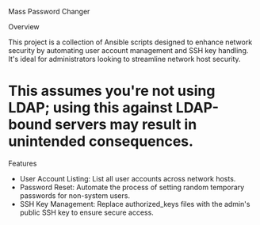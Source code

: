 Mass Password Changer


Overview

This project is a collection of Ansible scripts designed to enhance network security by automating user account management and SSH key handling. It's ideal for administrators looking to streamline network host security.

# This assumes you're not using LDAP; using this against LDAP-bound servers may result in unintended consequences.

Features

- User Account Listing: List all user accounts across network hosts.
- Password Reset: Automate the process of setting random temporary passwords for non-system users.
- SSH Key Management: Replace authorized_keys files with the admin's public SSH key to ensure secure access.

